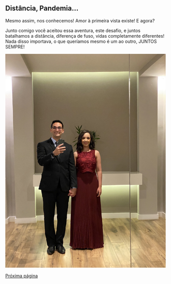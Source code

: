 ## Distância, Pandemia...

Mesmo assim, nos conhecemos! Amor à primeira vista existe! E agora?

Junto comigo você aceitou essa aventura, este desafio, e juntos batalhamos a distância, diferença de fuso, vidas completamente diferentes! Nada disso importava, o que queríamos mesmo é um ao outro, JUNTOS SEMPRE!

![alt text](IMG_1766.jpeg)

[Próxima página](novo_desafio.md)
